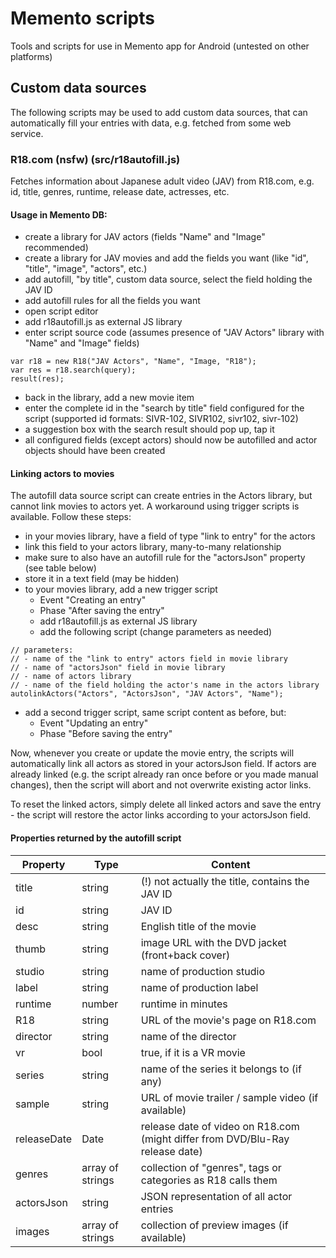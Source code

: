 # Memento scripts
Tools and scripts for use in Memento app for Android (untested on other platforms)

## Custom data sources
The following scripts may be used to add custom data sources, that can automatically fill your entries with data, e.g. fetched from some web service.

### R18.com (nsfw) (src/r18autofill.js)
Fetches information about Japanese adult video (JAV) from R18.com, e.g. id, title, genres, runtime, release date, actresses, etc.

#### Usage in Memento DB:
- create a library for JAV actors (fields "Name" and "Image" recommended)
- create a library for JAV movies and add the fields you want (like "id", "title", "image", "actors", etc.)
- add autofill, "by title", custom data source, select the field holding the JAV ID
- add autofill rules for all the fields you want
- open script editor
- add r18autofill.js as external JS library 
- enter script source code (assumes presence of "JAV Actors" library with "Name" and "Image" fields)
```
var r18 = new R18("JAV Actors", "Name", "Image, "R18");
var res = r18.search(query);
result(res);
``` 
- back in the library, add a new movie item
- enter the complete id in the "search by title" field configured for the script (supported id formats: SIVR-102, SIVR102, sivr102, sivr-102)
- a suggestion box with the search result should pop up, tap it
- all configured fields (except actors) should now be autofilled and actor objects should have been created

#### Linking actors to movies
The autofill data source script can create entries in the Actors library, but cannot link movies to actors yet. A workaround using trigger scripts is available. Follow these steps:
- in your movies library, have a field of type "link to entry" for the actors
- link this field to your actors library, many-to-many relationship
- make sure to also have an autofill rule for the "actorsJson" property (see table below)
 - store it in a text field (may be hidden)
- to your movies library, add a new trigger script
  - Event "Creating an entry"
  - Phase "After saving the entry"
  - add r18autofill.js as external JS library
  - add the following script (change parameters as needed)
```
// parameters:
// - name of the "link to entry" actors field in movie library
// - name of "actorsJson" field in movie library
// - name of actors library
// - name of the field holding the actor's name in the actors library
autolinkActors("Actors", "ActorsJson", "JAV Actors", "Name");
```
- add a second trigger script, same script content as before, but:
  - Event "Updating an entry"
  - Phase "Before saving the entry"

Now, whenever you create or update the movie entry, the scripts will automatically link all actors as stored in your actorsJson field. If actors are already linked (e.g. the script already ran once before or you made manual changes), then the script will abort and not overwrite existing actor links.

To reset the linked actors, simply delete all linked actors and save the entry - the script will restore the actor links according to your actorsJson field.

#### Properties returned by the autofill script

| Property | Type | Content |
|----------|------|---------|
| title | string | (!) not actually the title, contains the JAV ID |
| id | string | JAV ID |
| desc | string | English title of the movie |
| thumb | string | image URL with the DVD jacket (front+back cover) |
| studio | string | name of production studio |
| label | string | name of production label |
| runtime | number | runtime in minutes |
| R18 | string | URL of the movie's page on R18.com |
| director | string | name of the director |
| vr | bool | true, if it is a VR movie |
| series | string | name of the series it belongs to (if any) |
| sample | string | URL of movie trailer / sample video (if available) |
| releaseDate | Date | release date of video on R18.com (might differ from DVD/Blu-Ray release date) |
| genres | array of strings | collection of "genres", tags or categories as R18 calls them |
| actorsJson | string | JSON representation of all actor entries |
| images | array of strings | collection of preview images (if available) |
